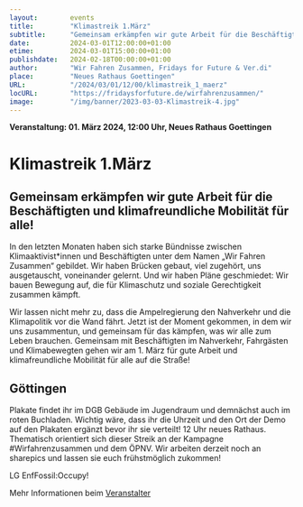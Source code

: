 ```yaml
---
layout:        events
title:         "Klimastreik 1.März"
subtitle:      "Gemeinsam erkämpfen wir gute Arbeit für die Beschäftigten und klimafreundliche Mobilität für alle!"
date:          2024-03-01T12:00:00+01:00
etime:         2024-03-01T15:00:00+01:00
publishdate:   2024-02-18T00:00:00+01:00
author:        "Wir Fahren Zusammen, Fridays for Future & Ver.di"
place:         "Neues Rathaus Goettingen"
URL:           "/2024/03/01/12/00/klimastreik_1_maerz"
locURL:        "https://fridaysforfuture.de/wirfahrenzusammen/"
image:         "/img/banner/2023-03-03-Klimastreik-4.jpg"
---
```


**Veranstaltung: 01. März 2024, 12:00 Uhr, Neues Rathaus Goettingen**

Klimastreik 1.März
===========

Gemeinsam erkämpfen wir gute Arbeit für die Beschäftigten und klimafreundliche Mobilität für alle!
-----------
In den letzten Monaten haben sich starke Bündnisse zwischen Klimaaktivist*innen und Beschäftigten unter dem Namen „Wir Fahren Zusammen“ gebildet. Wir haben Brücken gebaut, viel zugehört, uns ausgetauscht, voneinander gelernt. Und wir haben Pläne geschmiedet: Wir bauen Bewegung auf, die für Klimaschutz und soziale Gerechtigkeit zusammen kämpft.

Wir lassen nicht mehr zu, dass die Ampelregierung den Nahverkehr und die Klimapolitik vor die Wand fährt. Jetzt ist der Moment gekommen, in dem wir uns zusammentun, und gemeinsam für das kämpfen, was wir alle zum Leben brauchen. Gemeinsam mit Beschäftigten im Nahverkehr, Fahrgästen und Klimabewegten gehen wir am 1. März für gute Arbeit und klimafreundliche Mobilität für alle auf die Straße! 

Göttingen
----------

Plakate findet ihr im DGB Gebäude im Jugendraum und demnächst auch im roten Buchladen. Wichtig wäre, dass ihr die Uhrzeit und den Ort der Demo auf den Plakaten ergänzt bevor ihr sie verteilt! 12 Uhr neues Rathaus. Thematisch orientiert sich dieser Streik an der Kampagne #Wirfahrenzusammen und dem ÖPNV. Wir arbeiten derzeit noch an sharepics und lassen sie euch frühstmöglich zukommen!

LG EnfFossil:Occupy!


Mehr Informationen beim [Veranstalter](https://fridaysforfuture.de/wirfahrenzusammen/)
